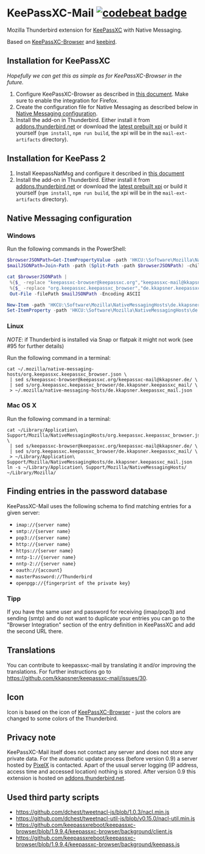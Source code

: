 # KeePassXC-Mail [![codebeat badge](https://codebeat.co/badges/0365004b-6336-4f7c-8611-bbd217f29aa0)](https://codebeat.co/projects/github-com-kkapsner-keepassxc-mail-master)

Mozilla Thunderbird extension for [KeePassXC](https://keepassxc.org/) with Native Messaging.

Based on [KeePassXC-Browser](https://github.com/keepassxreboot/keepassxc-browser) and [keebird](https://github.com/kee-org/keebird).

## Installation for KeePassXC

*Hopefully we can get this as simple as for KeePassXC-Browser in the future.*

 1. Configure KeePassXC-Browser as described in [this document](https://keepassxc.org/docs/KeePassXC_GettingStarted.html#_configure_keepassxc_browser). Make sure to enable the integration for Firefox.
 2. Create the configuration file for Native Messaging as described below in [Native Messaging configuration](#native-messaging-configuration).
 3. Install the add-on in Thunderbird. Either install it from [addons.thunderbird.net](https://addons.thunderbird.net/thunderbird/addon/keepassxc-mail/) or download the [latest prebuilt xpi](https://github.com/kkapsner/keepassxc-mail/releases/latest) or build it yourself (`npm install`, `npm run build`, the xpi will be in the `mail-ext-artifacts` directory).

## Installation for KeePass 2

1. Install KeepassNatMsg and configure it described in [this document](https://github.com/smorks/keepassnatmsg#installation)
2. Install the add-on in Thunderbird. Either install it from [addons.thunderbird.net](https://addons.thunderbird.net/thunderbird/addon/keepassxc-mail/) or download the [latest prebuilt xpi](https://github.com/kkapsner/keepassxc-mail/releases/latest) or build it yourself (`npm install`, `npm run build`, the xpi will be in the `mail-ext-artifacts` directory).

## Native Messaging configuration

### Windows

Run the following commands in the PowerShell:
```PowerShell
$browserJSONPath=Get-ItemPropertyValue -path 'HKCU:\Software\Mozilla\NativeMessagingHosts\org.keepassxc.keepassxc_browser' -name '(default)'
$mailJSONPath=Join-Path -path (Split-Path -path $browserJSONPath) -childPath de.kkapsner.keepassxc_mail.json

cat $browserJSONPath |
 %{$_ -replace "keepassxc-browser@keepassxc.org","keepassxc-mail@kkapsner.de"} |
 %{$_ -replace "org.keepassxc.keepassxc_browser","de.kkapsner.keepassxc_mail"} |
 Out-File -filePath $mailJSONPath -Encoding ASCII

New-Item -path 'HKCU:\Software\Mozilla\NativeMessagingHosts\de.kkapsner.keepassxc_mail' -type Directory -force
Set-ItemProperty -path 'HKCU:\Software\Mozilla\NativeMessagingHosts\de.kkapsner.keepassxc_mail' -name '(default)' -value $mailJSONPath
```

### Linux

*NOTE*: if Thunderbird is installed via Snap or flatpak it might not work (see #95 for further details)

Run the following command in a terminal:
```Shell
cat ~/.mozilla/native-messaging-hosts/org.keepassxc.keepassxc_browser.json \
 | sed s/keepassxc-browser@keepassxc.org/keepassxc-mail@kkapsner.de/ \
 | sed s/org.keepassxc.keepassxc_browser/de.kkapsner.keepassxc_mail/ \
 > ~/.mozilla/native-messaging-hosts/de.kkapsner.keepassxc_mail.json
```

### Mac OS X

Run the following command in a terminal:
```Shell
cat ~/Library/Application\ Support/Mozilla/NativeMessagingHosts/org.keepassxc.keepassxc_browser.json \
 | sed s/keepassxc-browser@keepassxc.org/keepassxc-mail@kkapsner.de/ \
 | sed s/org.keepassxc.keepassxc_browser/de.kkapsner.keepassxc_mail/ \
 > ~/Library/Application\ Support/Mozilla/NativeMessagingHosts/de.kkapsner.keepassxc_mail.json
ln -s ~/Library/Application\ Support/Mozilla/NativeMessagingHosts/ ~/Library/Mozilla/
```

## Finding entries in the password database

KeePassXC-Mail uses the following schema to find matching entries for a given server:

 * `imap://{server name}`
 * `smtp://{server name}`
 * `pop3://{server name}`
 * `http://{server name}`
 * `https://{server name}`
 * `nntp-1://{server name}`
 * `nntp-2://{server name}`
 * `oauth://{account}`
 * `masterPassword://Thunderbird`
 * `openpgp://{fingerprint of the private key}`

### Tipp

If you have the same user and password for receiving (imap/pop3) and sending (smtp) and do not want to duplicate your entries you can go to the "Browser Integration" section of the entry definition in KeePassXC and add the second URL there.

## Translations

You can contribute to keepassxc-mail by translating it and/or improving the translations. For further instructions go to https://github.com/kkapsner/keepassxc-mail/issues/30.

## Icon

Icon is based on the icon of [KeePassXC-Browser](https://github.com/keepassxreboot/keepassxc-browser/blob/develop/keepassxc-browser/icons/keepassxc.svg) - just the colors are changed to some colors of the Thunderbird.

## Privacy note

KeePassXC-Mail itself does not contact any server and does not store any private data. For the automatic update process (before version 0.9) a server hosted by [PixelX](https://www.pixelx.de) is contacted. Apart of the usual server logging (IP address, access time and accessed location) nothing is stored.
After version 0.9 this extension is hosted on [addons.thunderbird.net](https://addons.thunderbird.net/thunderbird/addon/keepassxc-mail/).

## Used third party scripts

 * https://github.com/dchest/tweetnacl-js/blob/1.0.3/nacl.min.js
 * https://github.com/dchest/tweetnacl-util-js/blob/v0.15.0/nacl-util.min.js
 * https://github.com/keepassxreboot/keepassxc-browser/blob/1.9.9.4/keepassxc-browser/background/client.js
 * https://github.com/keepassxreboot/keepassxc-browser/blob/1.9.9.4/keepassxc-browser/background/keepass.js
